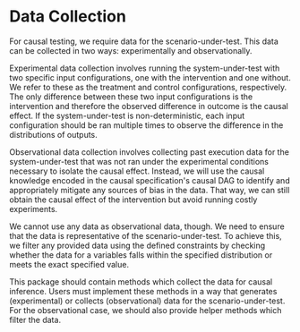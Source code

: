 # Data Collection
For causal testing, we require data for the scenario-under-test. This data can be collected in two ways: experimentally and observationally.

Experimental data collection involves running the system-under-test with two specific input configurations, one with the intervention and one without. We refer to these as the treatment and control configurations, respectively. The only difference between these two input configurations is the intervention and therefore the observed difference in outcome is the causal effect. If the system-under-test is non-deterministic, each input configuration should be ran multiple times to observe the difference in the distributions of outputs.

Observational data collection involves collecting past execution data for the system-under-test that was not ran under the experimental conditions necessary to isolate the causal effect. Instead, we will use the causal knowledge encoded in the causal specification's causal DAG to identify and appropriately mitigate any sources of bias in the data. That way, we can still obtain the causal effect of the intervention but avoid running costly experiments.

We cannot use any data as observational data, though. We need to ensure that the data is representative of the scenario-under-test. To achieve this, we filter any provided data using the defined constraints by checking whether the data for a variables falls within the specified distribution or meets the exact specified value.

This package should contain methods which collect the data for causal inference. Users must implement these methods in a way that generates (experimental) or collects (observational) data for the scenario-under-test. For the observational case, we should also provide helper methods which filter the data.
